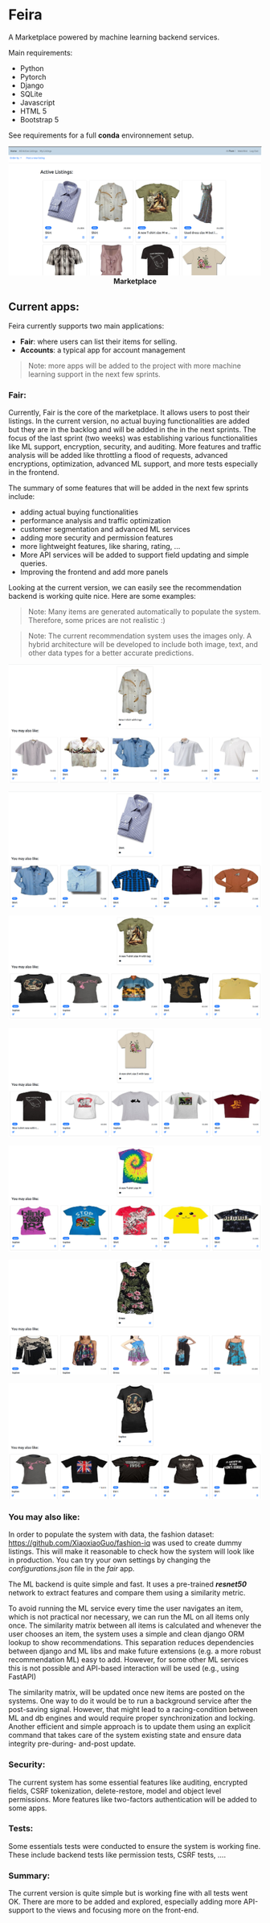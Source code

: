 # Feira

A Marketplace powered by machine learning backend services.

Main requirements:
- Python 
- Pytorch
- Django
- SQLite
- Javascript
- HTML 5
- Bootstrap 5

See requirements for a full **conda** environnement setup.


<p align="center">
  <img src="images/main.png">
  <br><b> Marketplace </b>
</p>

## Current apps:
Feira currently supports two main applications:
 - **Fair**: where users can list their items for selling. 
 - **Accounts**: a typical app for account management

> Note: more apps will be added to the project with more machine learning support in the next few sprints.

### Fair:
 Currently, Fair is the core of the marketplace. It allows users to post their listings. In the current version, no actual buying functionalities are added but they are in the backlog and will be added in the in the next sprints. The focus of the last sprint (two weeks) was establishing various functionalities like ML support, encryption, security, and auditing. More features and traffic analysis will be added like throttling a flood of requests, advanced encryptions, optimization, advanced ML support, and more tests especially in the frontend.

 The summary of some features that will be added in the next few sprints include:
 - adding actual buying functionalities
 - performance analysis and traffic optimization
 - customer segmentation and advanced ML services
 - adding more security and permission features
 - more lightweight features, like sharing, rating, ...
 - More API services will be added to support field updating and simple queries.
 - Improving the frontend and add more panels
  

 Looking at the current version, we can easily see the recommendation backend is working quite nice. Here are some examples:

> Note: Many items are generated automatically to populate the system. Therefore, some prices are not realistic :)


> Note: The current recommendation system uses the images only. A hybrid architecture will be developed to include both image, text, and other data types for a better accurate predictions.

<p align="center">
  <img src="images/recommendations_1.png">
</p>

<p align="center">
  <img src="images/recommendations_2.png">
</p>

<p align="center">
  <img src="images/recommendations_3.png">
</p>
   
<p align="center">
  <img src="images/recommendations_4.png">
</p>

<p align="center">
  <img src="images/recommendations_5.png">
</p>

<p align="center">
  <img src="images/recommendations_6.png">
</p>

<p align="center">
  <img src="images/recommendations_7.png">
</p>


### You may also like:
In order to populate the system with data, the fashion dataset: https://github.com/XiaoxiaoGuo/fashion-iq was used to create dummy listings. This will make it reasonable to check how the system will look like in production. You can try your own settings by changing the *configurations.json* file in the *fair* app.

The ML backend is quite simple and fast. It uses a pre-trained ***resnet50*** network to extract features and compare them using a similarity metric.

To avoid running the ML service every time the user navigates an item, which is not practical nor necessary, we can run the ML on all items only once. The similarity matrix between all items is calculated and whenever the user chooses an item, the system uses a simple and clean django ORM lookup to show recommendations. This separation reduces dependencies between django and ML libs and make future extensions (e.g. a more robust recommendation ML) easy to add. However, for some other ML services this is not possible and API-based interaction will be used (e.g., using FastAPI)

The similarity matrix, will be updated once new items are posted on the systems. One way to do it would be to run a background service after the post-saving signal. However, that might lead to a racing-condition between ML and db engines and would require proper synchronization and locking. Another efficient and simple approach is to update them using an explicit command that takes care of the system existing state and ensure data integrity pre-during- and-post update.

### Security:
The current system has some essential features like auditing, encrypted fields, CSRF tokenization, delete-restore, model and object level permissions. More features like two-factors authentication will be added to some apps.


### Tests:
Some essentials tests were conducted to ensure the system is working fine. These include backend tests like permission tests, CSRF tests, ....


### Summary:
The current version is quite simple but is working fine with all tests went OK. There are more to be added and explored, especially adding more API-support to the views and focusing more on the front-end. 